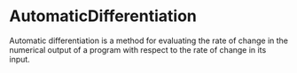 # AutomaticDifferentiation
Automatic differentiation is a method for evaluating the rate of change in the numerical output of a program with respect to the rate of change in its input.
